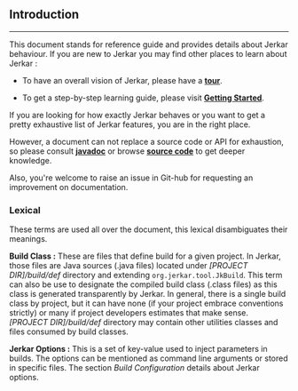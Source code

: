 ## Introduction
----

This document stands for reference guide and provides details about Jerkar behaviour. If you are new to Jerkar you may find other places to learn about Jerkar :  

* To have an overall vision of Jerkar, please have a [__tour__](http://jerkar.github.io/tour.html).

* To get a step-by-step learning guide, please visit [__Getting Started__](http://jerkar.github.io/documentation/latest/getting_started.html).

If you are looking for how exactly Jerkar behaves or you want to get a pretty exhaustive list of Jerkar features, you are in the right place.

However, a document can not replace a source code or API for exhaustion, so please consult [__javadoc__](http://jerkar.github.io/javadoc/latest/index.html) or browse [__source code__](https://github.com/jerkar/jerkar/tree/master/org.jerkar.core) to get deeper knowledge. 

Also, you're welcome to raise an issue in Git-hub for requesting an improvement on documentation.

### Lexical

These terms are used all over the document, this lexical disambiguates their meanings.

<strong>Build Class :</strong> These are files that define build for a given project. In Jerkar, those files are Java sources (.java files) located under _[PROJECT DIR]/build/def_ directory and extending `org.jerkar.tool.JkBuild`. 
This term can also be use to designate the compiled build class (.class files) as this class is generated transparently by Jerkar.
In general, there is a single build class by project, but it can have none (if your project embrace conventions strictly) or many if project developers estimates that make sense.   
_[PROJECT DIR]/build/def_ directory may contain other utilities classes and files consumed by build classes.
  
<strong>Jerkar Options :</strong> This is a set of key-value used to inject parameters in builds. The options can be mentioned as command line arguments or stored in specific files.
The section _Build Configuration_ details about Jerkar options.

